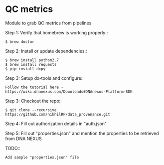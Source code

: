 # QC metrics
Module to grab QC metrics from pipelines

Step 1: Verify that homebrew is working properly::

    $ brew doctor

Step 2: Install or update dependencies::

    $ brew install python2.7
    $ brew install requests
    $ pip install dxpy

Step 3: Setup dx-tools and configure::
  
    Follow the tutorial here - https://wiki.dnanexus.com/Downloads#DNAnexus-Platform-SDK
    
Step 3: Checkout the repo::

    $ git clone --recursive https://github.com/nikhilRP/data_provenance.git

Step 4: Fill out authorization details in "auth.json"

Step 5: Fill out "properties.json" and mention the properties to be retrieved from DNA NEXUS

TODO::

    Add sample "properties.json" file
